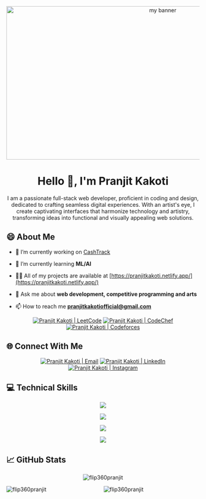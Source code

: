<p align="center">
  <img width="800" height="400" src="https://i.postimg.cc/3NWPZg8T/850477fed08bfe98598082bcd309ce70.gif" alt="my banner"></a>
</p>

<h1 align="center">Hello 👋, I'm Pranjit Kakoti</h1>
<p align="center">I am a passionate full-stack web developer, proficient in coding and design, dedicated to crafting seamless digital experiences. With an artist's eye, I create captivating interfaces that harmonize technology and artistry, transforming ideas into functional and visually appealing web solutions.</p>

## 😄 About Me
- 🔭 I’m currently working on [CashTrack](https://github.com/flip360pranjit/CashTrack.client)

- 🌱 I’m currently learning **ML/AI**

- 👨‍💻 All of my projects are available at [https://pranjitkakoti.netlify.app/](https://pranjitkakoti.netlify.app/)

- 💬 Ask me about **web development, competitive programming and arts**

- 📫 How to reach me **pranjitkakotiofficial@gmail.com**

<p align="center">
  <a href="https://leetcode.com/flip360pranjit/"><img src="https://img.shields.io/badge/-LeetCode-FFA116?style=for-the-badge&logo=LeetCode&logoColor=black" alt="Pranjit Kakoti | LeetCode"/></a>
  <a href="https://www.codechef.com/users/flip360pranjit"><img src="https://img.shields.io/badge/Codechef-%23B92B27.svg?&style=for-the-badge&logo=Codechef&logoColor=white" alt="Pranjit Kakoti | CodeChef"/></a>
  <a href="https://codeforces.com/profile/flip360pranjit"><img src="https://img.shields.io/badge/Codeforces-445f9d?style=for-the-badge&logo=Codeforces&logoColor=white" alt="Pranjit Kakoti | Codeforces"/></a>
</p>

## 🌐 Connect With Me
<p align="center">
  <a href="mailto:pranjitkakotiofficial@gmail.com"><img src="https://img.shields.io/badge/Gmail-D14836?style=for-the-badge&logo=gmail&logoColor=white" alt="Pranjit Kakoti | Email"/></a>
  <a href="https://linkedin.com/in/pranjit-kakoti-493028229"><img src="https://img.shields.io/badge/LinkedIn-0077B5?style=for-the-badge&logo=linkedin&logoColor=white" alt="Pranjit Kakoti | LinkedIn"/></a>
  <a href="https://www.instagram.com/flip360_pranjit/"><img src="https://img.shields.io/badge/Instagram-E4405F?style=for-the-badge&logo=instagram&logoColor=white" alt="Pranjit Kakoti | Instagram"/></a>
</p>

## 💻 Technical Skills

<p align="center">
  <a href="https://skillicons.dev">
    <img src="https://skillicons.dev/icons?i=c,cpp,java,js,py" />
  </a>
</p>

<p align="center">
  <a href="https://skillicons.dev">
    <img src="https://skillicons.dev/icons?i=react,html,css,tailwind,bootstrap,sass,materialui" />
  </a>
</p>

<p align="center">
  <a href="https://skillicons.dev">
    <img src="https://skillicons.dev/icons?i=nodejs,express,mongodb,mysql,sqlite,jquery,firebase,azure" />
  </a>
</p>

<p align="center">
  <a href="https://skillicons.dev">
    <img src="https://skillicons.dev/icons?i=figma,git,github,vite,netlify,heroku,vscode,atom,visualstudio,androidstudio,postman" />
  </a>
</p>

## 📈 GitHub Stats
<p align="center"><img align="center" src="https://github-readme-stats.vercel.app/api/top-langs?username=flip360pranjit&show_icons=true&locale=en&layout=compact" alt="flip360pranjit" /></p>

<p align="center">
  <img align="left" src="https://github-readme-stats.vercel.app/api?username=flip360pranjit&show_icons=true&locale=en" alt="flip360pranjit" />
  <img align="center" src="https://github-readme-streak-stats.herokuapp.com/?user=flip360pranjit&" alt="flip360pranjit" />
</p>
